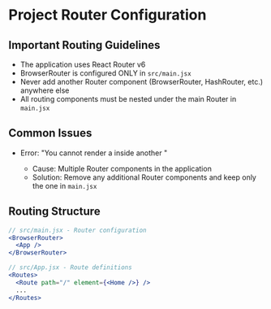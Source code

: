 # Project Router Configuration

## Important Routing Guidelines

- The application uses React Router v6
- BrowserRouter is configured ONLY in `src/main.jsx`
- Never add another Router component (BrowserRouter, HashRouter, etc.) anywhere else
- All routing components must be nested under the main Router in `main.jsx`

## Common Issues

- Error: "You cannot render a <Router> inside another <Router>"
  - Cause: Multiple Router components in the application
  - Solution: Remove any additional Router components and keep only the one in `main.jsx`

## Routing Structure

```jsx
// src/main.jsx - Router configuration
<BrowserRouter>
  <App />
</BrowserRouter>

// src/App.jsx - Route definitions
<Routes>
  <Route path="/" element={<Home />} />
  ...
</Routes>
```